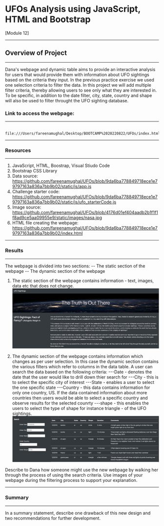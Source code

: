 
# UFOs Analysis using JavaScript, HTML and Bootstrap 
[Module 12]
___

## Overview of Project 
___

Dana's webpage and dynamic table aims to provide an interactive analysis for users that would provide them with information about UFO sightings based on the criteria they input. In the previous practice exercise we used one selection criteria to filter the data. In this project we will add multiple filter criteria, thereby allowing users to see only what they are interested in. To be specific, in addition to the date filter, city, state, country and shape will also be used to filter throught the UFO sighting database.


### Link to access the webpage: 
---

        file:///Users/fareenamughal/Desktop/BOOTCAMP%2020220822/UFOs/index.html

___

### Resources 
___

  1. JavaScript, HTML, Boostrap, Visual Stiudo Code
  2. Bootstrap CSS Library
  3. Data source: https://github.com/fareenamughal/UFOs/blob/9da6ba778849718ece1e79797163a836a7bb9b02/static/js/app.js    
  4. Challenge starter code: https://github.com/fareenamughal/UFOs/blob/9da6ba778849718ece1e79797163a836a7bb9b02/static/js/ufo_starterCode.js
  5. Image source: https://github.com/fareenamughal/UFOs/blob/4176d01ef404aadb2b1f1f1f8ad9ce5aa09955e9/static/images/nasa.jpg
  6. HTML file creating the webpage: https://github.com/fareenamughal/UFOs/blob/9da6ba778849718ece1e79797163a836a7bb9b02/index.html

___

### Results
___


The webpage is divided into two sections:
-- The static section of the webpage
-- The dynamic section of the webpage

  1. The static section of the webpage contains information - text, images, data etc that does not change. 
  ![Static](https://github.com/fareenamughal/UFOs/blob/main/static/images/Static%20section%20of%20webpage.png)
  
  2. The dynamic section of the webpage contains information which changes as per user selection. In this case the dynamic section contains the various filters which refer to columns in the data table. A user can search the data based on the following criteria:
  ---Date - denotes the date that the user would like to drill down thier search for
  ---City - this is to select the specific city of interest
  ---State - enables a user to select the one specific state
  ---Country - this data contains information for only one country, US. If the data contained information about more countries then users would be able to select a specific country and observe results for the selected counrty 
  ---shape - this enables the users to select the type of shape for instance triangle - of the UFO sightings.
  ![Dynamic](https://github.com/fareenamughal/UFOs/blob/main/static/images/Dynamic%20section%20of%20the%20webpage.png)
  
 
Describe to Dana how someone might use the new webpage by walking her through the process of using the search criteria. Use images of your webpage during the filtering process to support your explanation.



___

### Summary
___

In a summary statement, describe one drawback of this new design and two recommendations for further development.

